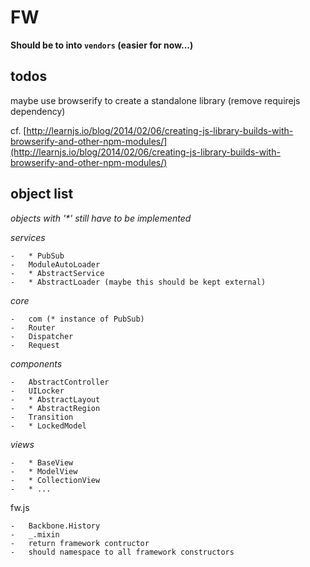 FW
============================================

__Should be to into `vendors` (easier for now...)__

## todos

maybe use browserify to create a standalone library (remove requirejs dependency)

cf. [http://learnjs.io/blog/2014/02/06/creating-js-library-builds-with-browserify-and-other-npm-modules/](http://learnjs.io/blog/2014/02/06/creating-js-library-builds-with-browserify-and-other-npm-modules/)


## object list

_objects with '*' still have to be implemented_


_services_

    -   * PubSub
    -   ModuleAutoLoader
    -   * AbstractService
    -   * AbstractLoader (maybe this should be kept external)

_core_

    -   com (* instance of PubSub)
    -   Router
    -   Dispatcher
    -   Request

_components_

    -   AbstractController
    -   UILocker
    -   * AbstractLayout
    -   * AbstractRegion
    -   Transition
    -   * LockedModel

_views_

    -   * BaseView
    -   * ModelView
    -   * CollectionView
    -   * ...

fw.js

    -   Backbone.History
    -   _.mixin
    -   return framework contructor
    -   should namespace to all framework constructors
